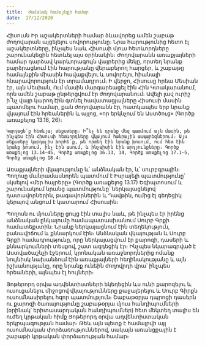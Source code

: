 ```yaml
---
title:  Ժամանակ համայնքի համար
date:  17/12/2020
---
```


Հիսուսն Իր աշակերտների համար ձևավորեց ամեն շաբաթ ժողովարան այցելելու սովորությունը։ Նրա հարությունից հետո էլ աշակերտները, ինչպես նաև Հիսուսի մյուս հետևորդները շարունակեցին հետևել այս օրինակին։ Ժողովարանն առաքյալների համար դարձավ կարևորագույն վայրերից մեկը, որտեղ նրանք բարձրացնում էին հարությանը վերաբերող հարցեր, և շաբաթը համայնքին միասին հավաքվելու և սովորելու հիանալի հնարավորություն էր տրամադրում։ Ի վերջո, Հիսուսը հրեա Մեսիան էր, այն Մեսիան, Ում մասին մարգարեացել էին Հին Կտակարանում, որն ամեն շաբաթ ընթերցվում էր ժողովարանում։ Ավելի լավ ուրիշ ի՞նչ վայր կարող էին գտնել հավատացյալները Հիսուսի մասին պատմելու համար, քան ժողովարանն էր, հատկապես երբ նրանք վկայում էին հրեաներին և այլոց, «որ երկնչում են Աստծուց» (Գործք առաքելոց 13.16, 26)։

`Կարդացե՛ք հետևյալ տեքստերը։ Ի՞նչ են դրանք մեզ պատմում այն մասին, թե ինչպես էին Հիսուսի հետևորդները վկայում հանրային ասպարեզներում։ Այս տեքստերը կարդալիս խորհե՛ք, թե որտեղ էին նրանք խոսում, ում հետ էին նրանք խոսում, ինչ էին ասում, և ինչպիսին էին արդյունքները։ Գործք առաքելոց 13.14–45, Գործք առաքելոց 16.13, 14, Գործք առաքելոց 17.1–5, Գործք առաքելոց 18.4։`

Առաքյալների վկայությունը և՛ անձնական էր, և՛ սուրբգրային։ Պողոսը մանրամասնորեն պատմում է Իսրայելի պատմությունը՝ սկսելով «մեր հայրերը» (Գործք առաքելոց 13.17) Եգիպտոսում և շարունակում նրանց պատմությունը՝ ներկայացնելով դատավորներին, թագավորներին և Դավթին, ումից էլ գեղեցիկ կերպով անցում է կատարում Հիսուսին։

Պողոսն ու մյուսները ցույց էին տալիս նաև, թե ինչպես էր իրենց անձնական ընկալումը համապատասխանում Սուրբ Գրքի համատեքստին։ Նրանք ներկայացնում էին տեղեկություն, բանավիճում և քննարկում էին։ Անձնական վկայության և Սուրբ Գրքի համադրությունը, որը ներկայացվում էր քարոզի, դասերի և քննարկումների տեսքով, շատ ազդեցիկ էր։ Ինչպես նկարագրված է Աստվածաշնչի էջերում, կրոնական առաջնորդներից ոմանք նույնիսկ նախանձում էին առաքյալների հեղինակությանը և այն իշխանությանը, որը նրանք ունեին ժողովրդի վրա՝ ինչպես հրեաների, այնպես էլ հույների։

Յոթերորդ օրվա ադվենտիստների եկեղեցին ևս ունի քարոզելու և ուսուցանելու միջոցով վկայությունները քաջալերելու և Սուրբ Գիրքն ուսումնասիրելու հզոր պատմություն։ Շաբաթօրյա դպրոցի դասերն ու քարոզի ծառայությունը շաբաթօրյա մյուս հանդիպումների (օրինակ՝ երիտասարդական հանդիպումներ) հետ մեկտեղ տալիս են ուժեղ կրթական հիմք Յոթերորդ օրվա ադվենտիստական երկրպագության համար։ Թեև այն պետք է համալրվի այլ ուսումնական փորձառություններով, սակայն առանցքային է շաբաթի կրթական փորձառության համար։